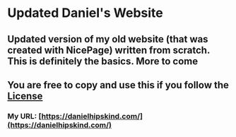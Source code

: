 # Updated Daniel's Website

## Updated version of my old website (that was created with NicePage) written from scratch. This is definitely the basics. More to come

## You are free to copy and use this if you follow the [License](/Greigh/DanielNewWebsite/blob/main/LICENSE)

### My URL: [https://danielhipskind.com/](https://danielhipskind.com/)
